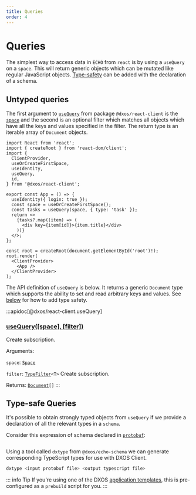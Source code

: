 ```yaml
---
title: Queries
order: 4
---
```


# Queries

The simplest way to access data in `ECHO` from `react` is by using a `useQuery` on a `space`. This will return generic objects which can be mutated like regular JavaScript objects. [Type-safety](#type-safe-queries) can be added with the declaration of a schema.

## Untyped queries

The first argument to [`useQuery`](/api/@dxos/react-client/functions#usequery-space-filter) from package `@dxos/react-client` is the [`space`](../glossary#space) and the second is an optional filter which matches all objects which have all the keys and values specified in the filter. The return type is an iterable array of `Document` objects.

```tsx file=./snippets/use-query.tsx#L5-
import React from 'react';
import { createRoot } from 'react-dom/client';
import {
  ClientProvider,
  useOrCreateFirstSpace,
  useIdentity,
  useQuery,
  id,
} from '@dxos/react-client';

export const App = () => {
  useIdentity({ login: true });
  const space = useOrCreateFirstSpace();
  const tasks = useQuery(space, { type: 'task' });
  return <>
    {tasks?.map((item) => (
      <div key={item[id]}>{item.title}</div>
    ))}
  </>;
};

const root = createRoot(document.getElementById('root')!);
root.render(
  <ClientProvider>
    <App />
  </ClientProvider>
);
```

The API definition of `useQuery` is below. It returns a generic `Document` type which supports the ability to set and read arbitrary keys and values. See [below](#type-safe-queries) for how to add type safety.

:::apidoc[@dxos/react-client.useQuery]
### [useQuery(\[space\], \[filter\])](https://github.com/dxos/dxos/blob/main/packages/sdk/react-client/src/echo/useQuery.ts#L18)

Create subscription.

Arguments:

`space`: <code>[Space](/api/@dxos/react-client/interfaces/Space)</code>

`filter`: <code>[TypeFilter](/api/@dxos/react-client/types/TypeFilter)\<T></code>
Create subscription.

Returns: <code>[Document](/api/@dxos/react-client/classes/Document)\[]</code>
:::

## Type-safe Queries

It's possible to obtain strongly typed objects from `useQuery` if we provide a declaration of all the relevant types in a `schema`.

Consider this expression of schema declared in [`protobuf`](https://protobuf.dev/):

```proto file=./snippets/schema.proto
```

Using a tool called `dxtype` from `@dxos/echo-schema` we can generate corresponding TypeScript types for use with DXOS Client.

```bash
dxtype <input protobuf file> <output typescript file>
```

::: info Tip
If you're using one of the DXOS [application templates](../cli/app-templates), this is pre-configured as a `prebuild` script for you.
:::